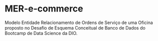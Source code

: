 # MER-e-commerce
 Modelo Entidade Relacionamento de Ordens de Serviço de uma Oficina proposto no Desafio de Esquema Conceitual de Banco de Dados do Bootcamp de Data Science da DIO.